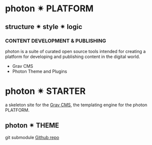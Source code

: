 # photon ✴ PLATFORM
## structure ✴ style ✴ logic
### CONTENT DEVELOPMENT & PUBLISHING

photon is a suite of curated open source tools intended for creating a platform for developing and publishing content in the digital world.



- Grav CMS
- Photon Theme and Plugins




# photon ✴ STARTER

a skeleton site for the [Grav CMS](https://getgrav.org), the templating engine for the photon PLATFORM.


## photon ✴ THEME

git submodule
[Github repo](https://github.com/photon-platform/grav-theme-photon)
